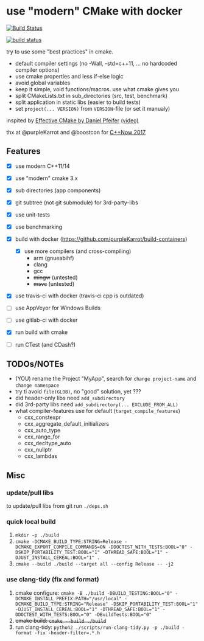 # use "modern" CMake with docker

[![Build Status](https://travis-ci.org/abeimler/cmdocker-tmpl.svg?branch=master)](https://travis-ci.org/abeimler/cmdocker-tmpl)

[![build status](https://gitlab.com/hircreacc/cmdocker-tmpl/badges/master/build.svg)](https://gitlab.com/hircreacc/cmdocker-tmpl/commits/master)


try to use some "best practices" in cmake.

 - default compiler settings (no -Wall, -std=c++11, ... no hardcoded compiler options)
 - use cmake properties and less if-else logic
 - avoid global variables
 - keep it simple, void functions/macros. use what cmake gives you
 - split CMakeLists.txt in sub_directories (src, test, benchmark)
 - split application in static libs (easier to build tests)
 - set `project(... VERSION)` from `VERSION`-file (or set it manualy)


inspited by [Effective CMake by Daniel Pfeifer](https://github.com/boostcon/cppnow_presentations_2017/blob/master/05-19-2017_friday/effective_cmake__daniel_pfeifer__cppnow_05-19-2017.pdf) [(video)](https://youtu.be/bsXLMQ6WgIk)

thx at @purpleKarrot and @boostcon for [C++Now 2017](https://github.com/boostcon/cppnow_presentations_2017)


## Features

 * [x] use modern C++11/14
 * [x] use "modern" cmake 3.x
 * [x] sub directories (app components)
 * [x] git subtree (not git submodule) for 3rd-party-libs
 * [x] use unit-tests
 * [x] use benchmarking
 * [x] build with docker (https://github.com/purpleKarrot/build-containers)
    * [x] use more compilers (and cross-compiling)
      - arm (gnueabihf)
      - clang
      - gcc 
      - ~~mingw~~ (untested)
      - ~~msvc~~ (untested)
 * [x] use travis-ci with docker (travis-ci cpp is outdated)
 * [ ] use AppVeyor for Windows Builds
 * [ ] use gitlab-ci with docker
 * [x] run build with cmake
 * [ ] run CTest (and CDash?)


## TODOs/NOTEs

 - (YOU) rename the Project "MyApp", search for `change project-name` and `change namespace`
 - try ti avoid `file(GLOB)`, no "good" solution, yet ???
 - did header-only libs need `add_subdirectory`
 - did 3rd-party libs need `add_subdirectory(... EXCLUDE_FROM_ALL)`
 - what compiler-features use for default (`target_compile_features`)
    - cxx_constexpr 
    - cxx_aggregate_default_initializers
    - cxx_auto_type 
    - cxx_range_for 
    - cxx_decltype_auto 
    - cxx_nullptr
    - cxx_lambdas



## Misc

### update/pull libs
 
 to update/pull libs from git run `./deps.sh`



### quick local build

 1. `mkdir -p ./build`
 2. `cmake -DCMAKE_BUILD_TYPE:STRING=Release -DCMAKE_EXPORT_COMPILE_COMMANDS=ON -DDOCTEST_WITH_TESTS:BOOL="0" -DSKIP_PORTABILITY_TEST:BOOL="1" -DTHREAD_SAFE:BOOL="1" -DJUST_INSTALL_CEREAL:BOOL="1" .`
 3. `cmake --build ./build --target all --config Release -- -j2`



### use clang-tidy (fix and format)

  1. cmake configure: `cmake -B ./build -DBUILD_TESTING:BOOL="0" -DCMAKE_INSTALL_PREFIX:PATH="/usr/local" -DCMAKE_BUILD_TYPE:STRING="Release" -DSKIP_PORTABILITY_TEST:BOOL="1" -DJUST_INSTALL_CEREAL:BOOL="1" -DTHREAD_SAFE:BOOL="1" -DDOCTEST_WITH_TESTS:BOOL="0" -DBuildTests:BOOL="0"`
  2. ~~cmake build: `cmake --build ./build`~~
  3. run clang-tidy: `python2 ./scripts/run-clang-tidy.py -p ./build -format -fix -header-filter=.*.h`
